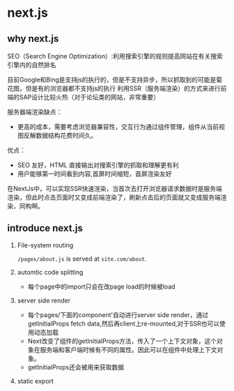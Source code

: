 # next.js

## why next.js

SEO（Search Engine Optimization）:利用搜索引擎的规则提高网站在有关搜索引擎内的自然排名  

目前Google和Bing是支持js的执行的，但是不支持异步，所以抓取到的可能是菊花图，但是有的浏览器都不支持js的执行
利用SSR（服务端渲染）的方式来进行前端的SAP设计比较火热（对于论坛类的网站，非常重要）  

服务器端渲染缺点：

- 更高的成本，需要考虑浏览器兼容性，交互行为通过组件管理，组件从当前视图反解数据结构花费时间久。

优点：

- SEO 友好，HTML 直接输出对搜索引擎的抓取和理解更有利
- 用户能够第一时间看到内容,首屏时间缩短，首屏渲染友好

在NextJs中，可以实现SSR快速渲染，当首次去打开浏览器请求数据时是服务端渲染，但此时点击页面时又变成前端渲染了，刷新点击后的页面就又变成服务端渲染，同构啊。

## introduce next.js

1. File-system routing

    ```/pages/about.js``` is served at ```site.com/about```.

2. automtic code splitting
    - 每个page中的import只会在改page load的时候被load

3. server side render
    - 每个pages/下面的component'自动进行server side render，通过getInitialProps fetch data,然后再client上re-mounted,对于SSR也可以使用动态加载
    - Next改变了组件的getInitialProps方法，传入了一个上下文对象，这个对象在服务端和客户端时候有不同的属性。因此可以在组件中处理上下文对象。
    - getInitialProps还会被用来获取数据

4. static export
